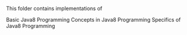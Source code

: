 This folder contains implementations of

Basic Java8 Programming
Concepts in Java8 Programming
Specifics of Java8 Programming

